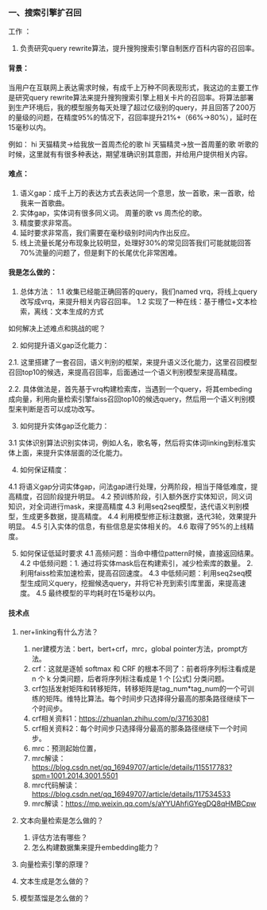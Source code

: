 

### 一、搜索引擎扩召回

工作  ：
1. 负责研究query rewrite算法，提升搜狗搜索引擎自制医疗百科内容的召回率。

#### 背景：
当用户在互联网上表达需求时候，有成千上万种不同表现形式，我这边的主要工作是研究query rewrite算法来提升搜狗搜索引擎上相关卡片的召回率。将算法部署到生产环境后，我的模型服务每天处理了超过亿级别的query，并且回答了200万的量级的问题，在精度95%的情况下，召回率提升21%+（66%->80%），延时在15毫秒以内。

例如：
hi 天猫精灵->给我放一首周杰伦的歌
hi 天猫精灵->放一首周董的歌
听歌的时候，这里就有有很多种表达，期望准确识别其意图，并给用户提供相关内容。

#### 难点：
  1. 语义gap：成千上万的表达方式去表达同一个意思，放一首歌，来一首歌，给我来一首歌曲。
  2. 实体gap，实体词有很多同义词。 周董的歌 vs 周杰伦的歌。
  4. 精度要求非常高。
  5. 延时要求非常高，我们需要在毫秒级别时间内作出反应。
  6. 线上流量长尾分布现象比较明显，处理好30%的常见回答我们可能就能回答70%流量的问题了，但是剩下的长尾优化非常困难。

#### 我是怎么做的：
1. 总体方法：
  1.1 收集已经能正确回答的query，我们named vrq，将线上query改写成vrq，来提升相关内容召回率。
  1.2 实现了一种在线：基于槽位+文本检索，离线：文本生成的方式

如何解决上述难点和挑战的呢？

2. 如何提升语义gap泛化能力：

  2.1. 这里搭建了一套召回，语义判别的框架，来提升语义泛化能力，这里召回模型召回top10的候选，来提高召回率，后面通过一个语义判别模型来提高精度。

  2.2. 具体做法是，首先基于vrq构建检索库，当遇到一个query，将其embeding成向量，利用向量检索引擎faiss召回top10的候选query，然后用一个语义判别模型来判断是否可以成功改写。

3. 如何提升实体gap泛化能力：

  3.1 实体识别算法识别实体词，例如人名，歌名等，然后将实体词linking到标准实体上面，来提升实体层面的泛化能力。

4. 如何保证精度：

  4.1 将语义gap分词实体gap，问法gap进行处理，分两阶段，相当于降低难度，提高精度，召回阶段提升明显。
  4.2 预训练阶段，引入额外医疗实体知识，同义词知识，对全词进行mask，来提高精度
  4.3 利用seq2seq模型，迭代语义判别模型，生成更多数据，提高精度。
  4.4 利用模型修正标注数据，迭代3轮，效果提升明显。
  4.5 引入实体的信息，有些信息是实体相关的。
  4.6 取得了95%的上线精度。

5. 如何保证低延时要求
  4.1 高频问题：当命中槽位pattern时候，直接返回结果。
  4.2 中低频问题：1. 通过将实体mask后在构建索引，减少检索库的数量。 2. 利用faiss检索加速检索，提高召回速度。
  4.3 中低频问题：利用seq2seq模型生成同义query，挖掘候选query，并将它补充到索引库里面，来提高速度。
  4.5 最终模型的平均耗时在15毫秒以内。


#### 技术点

1. ner+linking有什么方法？
   1. ner建模方法：bert，bert+crf，mrc，global pointer方法，prompt方法。
   2. crf：这就是逐帧 softmax 和 CRF 的根本不同了：前者将序列标注看成是 n 个 k 分类问题，后者将序列标注看成是 1 个 [公式] 分类问题。
   3. crf包括发射矩阵和转移矩阵，转移矩阵是tag_num*tag_num的一个可训练的矩阵。维特比算法。每个时间步只选择得分最高的那条路径继续下一个时间步。
   4. crf相关资料1：https://zhuanlan.zhihu.com/p/37163081
   5. crf相关资料2：每个时间步只选择得分最高的那条路径继续下一个时间步。
   6. mrc：预测起始位置，
   7. mrc解读：https://blog.csdn.net/qq_16949707/article/details/115517783?spm=1001.2014.3001.5501
   8. mrc代码解读：https://blog.csdn.net/qq_16949707/article/details/117534533
   9. mrc解读：https://mp.weixin.qq.com/s/aYYUAhfiGYegDQ8qHMBCpw

2. 文本向量检索是怎么做的？
   1. 评估方法有哪些？
   2. 怎么构建数据集来提升embedding能力？
3. 向量检索引擎的原理？
4. 文本生成是怎么做的？
5. 模型蒸馏是怎么做的？